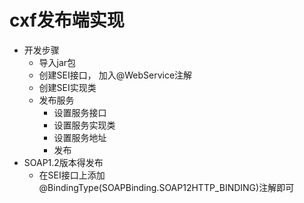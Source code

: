 # cxf发布端实现
* 开发步骤
    * 导入jar包
    * 创建SEI接口， 加入@WebService注解
    * 创建SEI实现类
    * 发布服务
        * 设置服务接口
        * 设置服务实现类
        * 设置服务地址
        * 发布
* SOAP1.2版本得发布
    * 在SEI接口上添加@BindingType(SOAPBinding.SOAP12HTTP_BINDING)注解即可